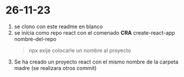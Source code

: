 # 26-11-23
1. se clono con este readme en blanco
2. se inicia como repo react con el comenado **CRA** create-react-app nombre-del-repo
	> npx exije colocarle un nombre al proyecto
3. Se ha creado un proyecto react con el mismo nombre de la carpeta madre (se realizara otros commit)